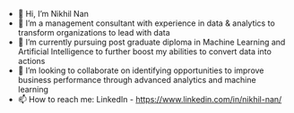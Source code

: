 - 👋 Hi, I’m Nikhil Nan
- 👀 I’m a management consultant with experience in data & analytics to transform organizations to lead with data
- 🌱 I’m currently pursuing post graduate diploma in Machine Learning and Artificial Intelligence to further boost my abilities to convert data into actions
- 💞️ I’m looking to collaborate on identifying opportunities to improve business performance through advanced analytics and machine learning
- 📫 How to reach me: LinkedIn - https://www.linkedin.com/in/nikhil-nan/ 

<!---
nikhilnaniimu/nikhilnaniimu is a ✨ special ✨ repository because its `README.md` (this file) appears on your GitHub profile.
You can click the Preview link to take a look at your changes.
--->
